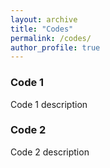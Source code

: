 ```yaml
---
layout: archive
title: "Codes"
permalink: /codes/
author_profile: true
---
```


### Code 1
Code 1 description


### Code 2
Code 2 description
